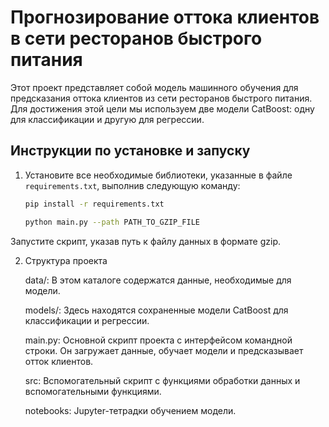 # Прогнозирование оттока клиентов в сети ресторанов быстрого питания

Этот проект представляет собой модель машинного обучения для предсказания оттока клиентов из сети ресторанов быстрого питания. Для достижения этой цели мы используем две модели CatBoost: одну для классификации и другую для регрессии.

## Инструкции по установке и запуску

1. Установите все необходимые библиотеки, указанные в файле `requirements.txt`, выполнив следующую команду:
   ```bash
   pip install -r requirements.txt
   
   python main.py --path PATH_TO_GZIP_FILE

Запустите скрипт, указав путь к файлу данных в формате gzip.


2. Структура проекта

    data/: В этом каталоге содержатся данные, необходимые для модели.

    models/: Здесь находятся сохраненные модели CatBoost для классификации и регрессии.

    main.py: Основной скрипт проекта с интерфейсом командной строки. Он загружает данные, обучает модели и предсказывает отток клиентов.

    src: Вспомогательный скрипт с функциями обработки данных и вспомогательными функциями.
    
    notebooks: Jupyter-тетрадки обучением модели. 
